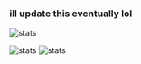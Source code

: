 ### ill update this eventually lol

![stats](https://github-readme-stats.vercel.app/api?username=kevenson1103&theme=tokyonight)

![stats](https://raw.githubusercontent.com/kevenson1103/myghstats/master/generated/overview.svg?token=GHSAT0AAAAAABQZGSSYROQ4B26JAOGTLOEYYWYYWIA)
![stats](https://raw.githubusercontent.com/kevenson1103/myghstats/master/generated/languages.svg?token=GHSAT0AAAAAABQZGSSYJLNKLATS2VSXSQT2YWYYYIQ)

<!--
**kevenson1103/kevenson1103** is a ✨ _special_ ✨ repository because its `README.md` (this file) appears on your GitHub profile.

Here are some ideas to get you started:

- 🔭 I’m currently working on ...
- 🌱 I’m currently learning ...
- 👯 I’m looking to collaborate on ...
- 🤔 I’m looking for help with ...
- 💬 Ask me about ...
- 📫 How to reach me: ...
- 😄 Pronouns: ...
- ⚡ Fun fact: ...

![stats](https://github-readme-stats.vercel.app/api?username=kevenson1103&theme=tokyonight)

-->
